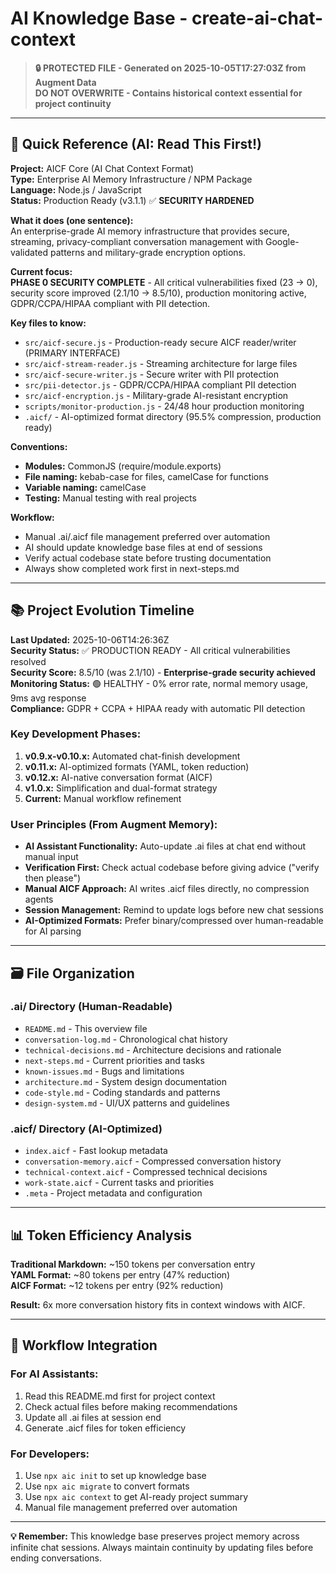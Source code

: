 # AI Knowledge Base - create-ai-chat-context

> **🔒 PROTECTED FILE - Generated on 2025-10-05T17:27:03Z from Augment Data**  
> **DO NOT OVERWRITE - Contains historical context essential for project continuity**

---

## 🎯 Quick Reference (AI: Read This First!)

**Project:** AICF Core (AI Chat Context Format)  
**Type:** Enterprise AI Memory Infrastructure / NPM Package  
**Language:** Node.js / JavaScript  
**Status:** Production Ready (v3.1.1) ✅ **SECURITY HARDENED**

**What it does (one sentence):**  
An enterprise-grade AI memory infrastructure that provides secure, streaming, privacy-compliant conversation management with Google-validated patterns and military-grade encryption options.

**Current focus:**  
**PHASE 0 SECURITY COMPLETE** - All critical vulnerabilities fixed (23 → 0), security score improved (2.1/10 → 8.5/10), production monitoring active, GDPR/CCPA/HIPAA compliant with PII detection.

**Key files to know:**
- `src/aicf-secure.js` - Production-ready secure AICF reader/writer (PRIMARY INTERFACE)
- `src/aicf-stream-reader.js` - Streaming architecture for large files
- `src/aicf-secure-writer.js` - Secure writer with PII protection
- `src/pii-detector.js` - GDPR/CCPA/HIPAA compliant PII detection  
- `src/aicf-encryption.js` - Military-grade AI-resistant encryption
- `scripts/monitor-production.js` - 24/48 hour production monitoring
- `.aicf/` - AI-optimized format directory (95.5% compression, production ready)

**Conventions:**
- **Modules:** CommonJS (require/module.exports)
- **File naming:** kebab-case for files, camelCase for functions
- **Variable naming:** camelCase
- **Testing:** Manual testing with real projects

**Workflow:**
- Manual .ai/.aicf file management preferred over automation  
- AI should update knowledge base files at end of sessions
- Verify actual codebase state before trusting documentation
- Always show completed work first in next-steps.md

---

## 📚 Project Evolution Timeline

**Last Updated:** 2025-10-06T14:26:36Z  
**Security Status:** ✅ PRODUCTION READY - All critical vulnerabilities resolved  
**Security Score:** 8.5/10 (was 2.1/10) - **Enterprise-grade security achieved**  
**Monitoring Status:** 🟢 HEALTHY - 0% error rate, normal memory usage, 9ms avg response  
**Compliance:** GDPR + CCPA + HIPAA ready with automatic PII detection

### Key Development Phases:

1. **v0.9.x-v0.10.x:** Automated chat-finish development
2. **v0.11.x:** AI-optimized formats (YAML, token reduction)
3. **v0.12.x:** AI-native conversation format (AICF) 
4. **v1.0.x:** Simplification and dual-format strategy
5. **Current:** Manual workflow refinement

### User Principles (From Augment Memory):

- **AI Assistant Functionality:** Auto-update .ai files at chat end without manual input
- **Verification First:** Check actual codebase before giving advice ("verify then please")
- **Manual AICF Approach:** AI writes .aicf files directly, no compression agents
- **Session Management:** Remind to update logs before new chat sessions
- **AI-Optimized Formats:** Prefer binary/compressed over human-readable for AI parsing

---

## 🗃️ File Organization

### .ai/ Directory (Human-Readable)
- `README.md` - This overview file
- `conversation-log.md` - Chronological chat history
- `technical-decisions.md` - Architecture decisions and rationale
- `next-steps.md` - Current priorities and tasks
- `known-issues.md` - Bugs and limitations
- `architecture.md` - System design documentation
- `code-style.md` - Coding standards and patterns
- `design-system.md` - UI/UX patterns and guidelines

### .aicf/ Directory (AI-Optimized)
- `index.aicf` - Fast lookup metadata
- `conversation-memory.aicf` - Compressed conversation history
- `technical-context.aicf` - Compressed technical decisions
- `work-state.aicf` - Current tasks and priorities
- `.meta` - Project metadata and configuration

---

## 📊 Token Efficiency Analysis

**Traditional Markdown:** ~150 tokens per conversation entry  
**YAML Format:** ~80 tokens per entry (47% reduction)  
**AICF Format:** ~12 tokens per entry (92% reduction)  

**Result:** 6x more conversation history fits in context windows with AICF.

---

## 🔄 Workflow Integration

### For AI Assistants:
1. Read this README.md first for project context
2. Check actual files before making recommendations  
3. Update all .ai files at session end
4. Generate .aicf files for token efficiency

### For Developers:
1. Use `npx aic init` to set up knowledge base
2. Use `npx aic migrate` to convert formats
3. Use `npx aic context` to get AI-ready project summary
4. Manual file management preferred over automation

---

**💡 Remember:** This knowledge base preserves project memory across infinite chat sessions. Always maintain continuity by updating files before ending conversations.